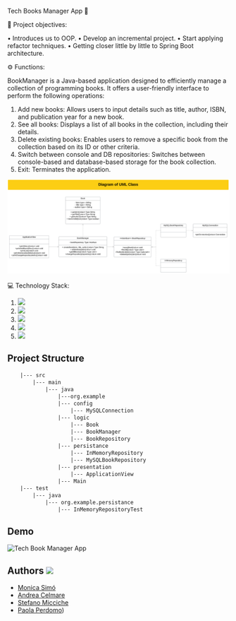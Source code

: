 Tech Books Manager App 📗

🎯 Project objectives:

• Introduces us to OOP.
• Develop an incremental project.
• Start applying refactor techniques.
• Getting closer little by little to Spring Boot architecture.

⚙️ Functions:

BookManager is a Java-based application designed to efficiently manage a collection of programming books. It offers a user-friendly interface to perform the following operations:

1.  Add new books: Allows users to input details such as title, author, ISBN, and publication year for a new book.
2.  See all books: Displays a list of all books in the collection, including their details.
3.  Delete existing books: Enables users to remove a specific book from the collection based on its ID or other criteria.
4.  Switch between console and DB repositories: Switches between console-based and database-based storage for the book collection.
5.  Exit: Terminates the application.

![SS Diagrama.png](img.png)


💻 Technology Stack:

1.  <img src= "https://img.shields.io/badge/Java-ED8B00?style=for-the-badge&logo=openjdk&logoColor=white"/>
2.  <img src= "https://img.shields.io/badge/github-%23121011.svg?&style=for-the-badge&logo=github&logoColor=white"/>
3.  <img src="https://img.shields.io/badge/Intellij%20Idea-000?logo=intellij-idea&amp;style=for-the-badge"/>
4.  <img src= "https://shields.io/badge/simple__diarizer-Trello-blue?logo=Trello&style=flat"/>
5.  <img src= "https://img.shields.io/badge/Lucid-282C33?logo=lucid&logoColor=fff&style=for-the-badge"/>

## Project Structure
        |--- src
            |--- main
                |--- java
                    |---org.example
                    |--- config
                        |--- MySQLConnection
                    |--- logic
                        |--- Book
                        |--- BookManager
                        |--- BookRepository
                    |--- persistance
                        |--- InMemoryRepository
                        |--- MySQLBookRepository
                    |--- presentation
                        |--- ApplicationView
                    |--- Main
        |--- test
            |--- java
                |--- org.example.persistance
                    |--- InMemoryRepositoryTest
## Demo

![Tech Book Manager App](https://github.com/Segunda-Formula/Tech_Book_Manager_App2/blob/main/Demo%20Tech%20Book%20Manager.gif)

## Authors <img src="https://img.shields.io/badge/github-%23121011.svg?&style=for-the-badge&logo=github&logoColor=white"/></a>

- [ Monica Simó](https://github.com/monicasimoF5)
- [ Andrea Celmare](https://github.com/andreeaclmr)
- [ Stefano Micciche](https://github.com/StefanoMicciche)
- [ Paola Perdomo](https://github.com/Paola077))
   
